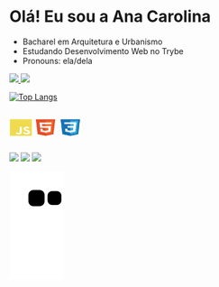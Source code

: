 # Olá! Eu sou a Ana Carolina 

- Bacharel em Arquitetura e Urbanismo
- Estudando Desenvolvimento Web no Trybe
- Pronouns: ela/dela

<div>
  <a href="https://github.com/aninhabort">
  <img height="165em" src="https://github-readme-stats.vercel.app/api?username=aninhabort&show_icons=true&theme=dracula&include_all_commits=true&count_private=true"/>
  <img height="165em" src="https://github-readme-stats.vercel.app/api/top-langs/?username=aninhabort&layout=compact&langs_count=7&theme=dracula"/>
</div>

 [![Top Langs](https://github-readme-stats.vercel.app/api/top-langs/?username=aninhabort&theme=dracula)](https://github.com/aninhabort/github-readme-stats)
  
<div style="display: inline_block"><br>
  <img align="center" alt="Ana-Js" height="30" width="40" src="https://raw.githubusercontent.com/devicons/devicon/master/icons/javascript/javascript-plain.svg">
  <img align="center" alt="Ana-HTML" height="30" width="40" src="https://raw.githubusercontent.com/devicons/devicon/master/icons/html5/html5-original.svg">
  <img align="center" alt="Ana-CSS" height="30" width="40" src="https://raw.githubusercontent.com/devicons/devicon/master/icons/css3/css3-original.svg">
</div>
  
##
<div>
 	<a href="https://www.twitch.tv/aninhabort" target="_blank"><img src="https://img.shields.io/badge/Twitch-9146FF?style=for-the-badge&logo=twitch&logoColor=white" target="_blank"></a> 
  <a href = "mailto:carol2015bortolini@gmail.com"><img src="https://img.shields.io/badge/Gmail-D14836?style=for-the-badge&logo=gmail&logoColor=white" target="_blank"></a>
  <a href="https://www.linkedin.com/in/ana-carolina-bortolini-de-magalhães-51504a171/" target="_blank"><img src="https://img.shields.io/badge/-LinkedIn-%230077B5?style=for-the-badge&logo=linkedin&logoColor=white" target="_blank"></a> 

![Snake animation](https://github.com/aninhabort/aninhabort/blob/output/github-contribution-grid-snake.svg)

</div>

